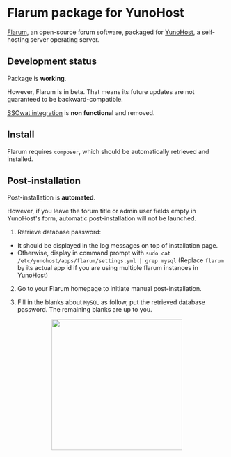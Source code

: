 # Flarum package for YunoHost
[Flarum](http://flarum.org/), an open-source forum software, packaged for [YunoHost](https://yunohost.org/), a self-hosting server operating server.

## Development status
Package is **working**.

However, Flarum is in beta. That means its future updates are not guaranteed to be backward-compatible.

[SSOwat integration](https://github.com/tituspijean/flarum-ext-auth-ssowat) is **non functional** and removed.

## Install
Flarum requires `composer`, which should be automatically retrieved and installed.

## Post-installation
Post-installation is **automated**.

However, if you leave the forum title or admin user fields empty in YunoHost's form, automatic post-installation will not be launched.

1. Retrieve database password:
  * It should be displayed in the log messages on top of installation page.
  * Otherwise, display in command prompt with `sudo cat /etc/yunohost/apps/flarum/settings.yml | grep mysql` (Replace `flarum` by its actual app id if you are using multiple flarum instances in YunoHost)
  
2. Go to your Flarum homepage to initiate manual post-installation.

3. Fill in the blanks about `MySQL` as follow, put the retrieved database password. The remaining blanks are up to you.

<p align="center"><img src="http://i.imgur.com/p7XmTDw.png" width="300" ></p>

